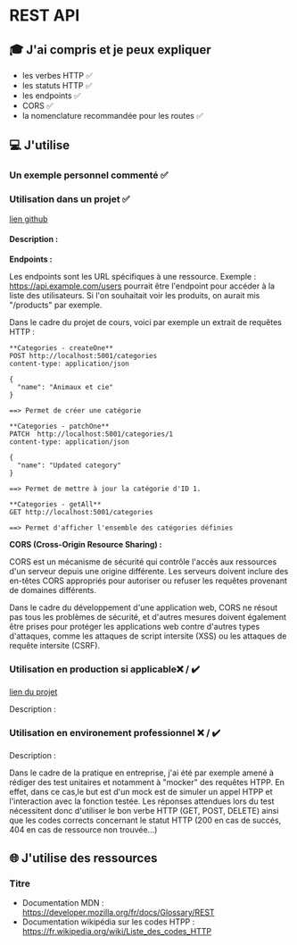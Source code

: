 # REST API

## 🎓 J'ai compris et je peux expliquer

- les verbes HTTP ✅
- les statuts HTTP ✅
- les endpoints ✅
- CORS ✅
- la nomenclature recommandée pour les routes ✅

## 💻 J'utilise

### Un exemple personnel commenté ✅

### Utilisation dans un projet ✅

[lien github](https://github.com/KevinNizet/the-good-corner)

#### Description :

**Endpoints :**

Les endpoints sont les URL spécifiques à une ressource.
Exemple : https://api.example.com/users pourrait être l'endpoint pour accéder à la liste des utilisateurs. Si l'on souhaitait voir les produits, on aurait mis "/products" par exemple. 

Dans le cadre du projet de cours, voici par exemple un extrait de requêtes HTTP : 

```
**Categories - createOne**
POST http://localhost:5001/categories
content-type: application/json

{
  "name": "Animaux et cie"
}

==> Permet de créer une catégorie 

**Categories - patchOne**
PATCH  http://localhost:5001/categories/1
content-type: application/json

{
  "name": "Updated category"
}

==> Permet de mettre à jour la catégorie d'ID 1.

**Categories - getAll**
GET http://localhost:5001/categories

==> Permet d'afficher l'ensemble des catégories définies
```

**CORS (Cross-Origin Resource Sharing) :**

CORS est un mécanisme de sécurité qui contrôle l'accès aux ressources d'un serveur depuis une origine différente.
Les serveurs doivent inclure des en-têtes CORS appropriés pour autoriser ou refuser les requêtes provenant de domaines différents. 

Dans le cadre du développement d'une application web, CORS ne résout pas tous les problèmes de sécurité, et d'autres mesures doivent également être prises pour protéger les applications web contre d'autres types d'attaques, comme les attaques de script intersite (XSS) ou les attaques de requête intersite (CSRF).

### Utilisation en production si applicable❌ / ✔️

[lien du projet](...)

Description :

### Utilisation en environement professionnel ❌ / ✔️

Description :

Dans le cadre de la pratique en entreprise, j'ai été par exemple amené à rédiger des test unitaires et notamment à "mocker" des requêtes HTPP. En effet, dans ce cas,le but est d'un mock est de simuler un appel HTPP et l'interaction avec la fonction testée. 
Les réponses attendues lors du test nécessitent donc d'utiliser le bon verbe HTTP (GET, POST, DELETE) ainsi que les codes corrects concernant le statut HTTP (200 en cas de succés, 404 en cas de ressource non trouvée...)


## 🌐 J'utilise des ressources

### Titre

- Documentation MDN : https://developer.mozilla.org/fr/docs/Glossary/REST
- Documentation wikipédia sur les codes HTPP : https://fr.wikipedia.org/wiki/Liste_des_codes_HTTP

